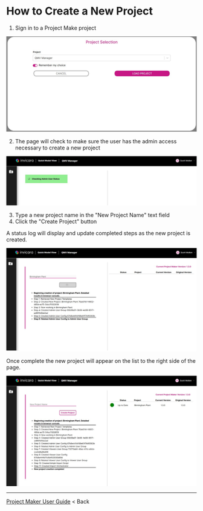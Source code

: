 # How to Create a New Project

1. Sign in to a Project Make project

![project maker project](../../img/project-select-maker.jpg)

2. The page will check to make sure the user has the admin access necessary to create a new project

![admin access check](../../img/proj-maker-admin-check.jpg)

3. Type a new project name in the "New Project Name" text field
4. Click the "Create Project" button

A status log will display and update completed steps as the new project is created.

![project in progress](../../img/proj-make-in-progress.jpg)

Once complete the new project will appear on the list to the right side of the page.

![project complete](../../img/proj-make-complete.jpg)

---

[Project Maker User Guide](./README.md) < Back
